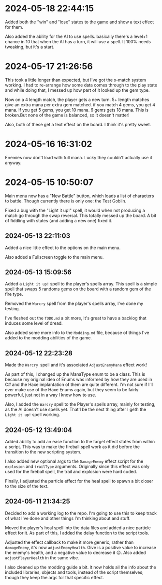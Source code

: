 # 2024-05-18 22:44:15

Added both the "win" and "lose"  states to the game and show a text effect for them.

Also added the ability for the AI to use spells. basically there's a level+1 chance in 10 that when the AI has a turn, it will use a spell. It 100% needs tweaking, but it's a start.

# 2024-05-17 21:26:56

This took a little longer than expected, but I've got the x-match system working. I had to re-arrange how some data comes through to the play state and while doing that, I messed up how part of it looked up the gem type.

Now on a 4 length match, the player gets a new turn. 5+ length matches give an extra mana per extra gem matched. if you match 4 gems, you get 4 mana. If you get 5 gems, you get 10 mana. 6 gems gets 18 mana. This is broken.But none of the game is balanced, so it doesn't matter!

Also, both of these get a text effect on the board. I think it's pretty sweet.

# 2024-05-16 16:31:02

Enemies now don't load with full mana. Lucky they couldn't actually use it anyway.

# 2024-05-15 10:50:07

Main menu now has a "New Battle" button, which loads a list of characters to battle. Though currently there is only one: the Test Goblin.

Fixed a bug with the "Light it up!" spell, it would when not producing a match go through the swap reversal. This totally messed up the board. A bit of fiddling with states (and adding a new one) fixed it.

## 2024-05-13 22:11:03

Added a nice little effect to the options on the main menu.

Also added a Fullscreen toggle to the main menu.

## 2024-05-13 15:09:56

Added a `Light it up!` spell to the player's spells array. This spell is a simple spell that swaps 5 randoms gems on the board with a random gem of the fire type.

Removed the `Warcry` spell from the player's spells array, I've done my testing.

I've fleshed out the `TODO.md` a bit more, It's great to have a backlog that induces some level of dread.

Also added some more info to the `Modding.md` file, because of things I've added to the modding abilities of the game.

## 2024-05-12 22:23:28

Made the `Warcry `spell and it's associated `AdjustEnemyMana` effect work!

As part of this, I changed up the ManaType enum to be a class. This is because my original idea of Enums was informed by how they are used in C# and the Haxe implantation of them are quite different. I'm not sure if I'll ever make use of the Haxe Enums again, but they seem to be fairly powerful, just not in a way I know how to use.

Also, I added the `Warcry` spell to the Player's spells array, mainly for testing, as the AI doesn't use spells yet. That'l be the next thing after I geth the `Light it up!` spell working.

## 2024-05-12 13:49:04

Added ability to add an ease function to the target effect states from within a script. This was to make the fireball spell work as it did before the transition to the new scripting system.

I also added new optional args to the `DamageEnemy` effect script for the `explosion` and `trailType` arguments. Originally since this effect was only used for the fireball spell, the trail and explosion were hard coded.

Finally, I adjusted the particle effect for the heal spell to spawn a bit closer to the size of the text.

## 2024-05-11 21:34:25

Decided to add a working log to the repo. I'm going to use this to keep track of what I've done and other things I'm thinking about and stuff.

Moved the player's heal spell into the data files and added a nice particle effect for it. As part of this, I added the delay function to the script tools.

Adjusted the effect callback to make it more generic; rather than `damageEnemy`, it's now `adjustEnemyHealth`. Give is a positive value to increase the enemy's health, and a negative value to decrease it 😉. Also added `adjustPlayerHealth` in the same vibe.

I also cleaned up the modding guide a bit. It now holds all the info about the included libraries, objects and tools, instead of the script themselves; though they keep the args for that specific effect.
